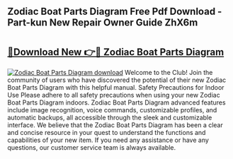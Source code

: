## Zodiac Boat Parts Diagram Free Pdf Download - Part-kun New Repair Owner Guide ZhX6m

# <h2><a href="http://dfmyqh6.blite.top/?on=Zodiac+Boat+Parts+Diagram">🔗Download New 👉🔴 Zodiac Boat Parts Diagram</a></h2>

[![Zodiac Boat Parts Diagram download](https://i.imgur.com/lujVjoI.png)](http://dfmyqh6.blite.top/?on=Zodiac+Boat+Parts+Diagram)
Welcome to the Club! Join the community of users who have discovered the potential of their new Zodiac Boat Parts Diagram with this helpful manual. Safety Precautions for Indoor Use Please adhere to all safety precautions when using your new Zodiac Boat Parts Diagram indoors. Zodiac Boat Parts Diagram advanced features include image recognition, voice commands, customizable profiles, and automatic backups, all accessible through the sleek and customizable interface. We believe that the Zodiac Boat Parts Diagram has been a clear and concise resource in your quest to understand the functions and capabilities of your new item. If you need any assistance or have any questions, our customer service team is always available.
